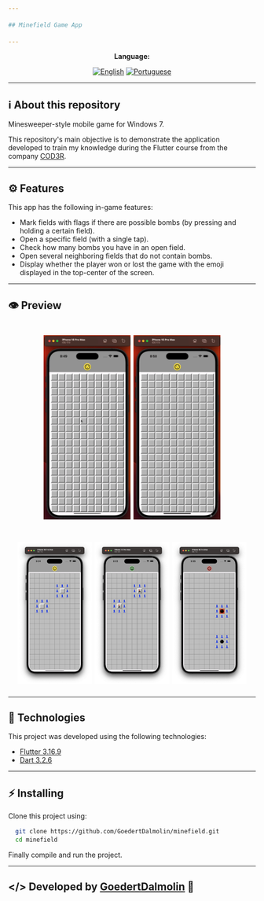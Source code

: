 ```yaml
---

## Minefield Game App

---
```


<div align="center">

**Language:**

[![English](https://img.shields.io/badge/Language-English-blueviolet?style=for-the-badge)](README.md)
[![Portuguese](https://img.shields.io/badge/Language-Português-blue?style=for-the-badge)](README.pt-br.md)

</div>

---
## ℹ️ About this repository
Minesweeper-style mobile game for Windows 7.

This repository's main objective is to demonstrate the application developed to train my knowledge during the Flutter course from the company [COD3R](https://www.udemy.com/course/curso-flutter/).

---
## ⚙️ Features
This app has the following in-game features:

- Mark fields with flags if there are possible bombs (by pressing and holding a certain field).
- Open a specific field (with a single tap).
- Check how many bombs you have in an open field.
- Open several neighboring fields that do not contain bombs.
- Display whether the player won or lost the game with the emoji displayed in the top-center of the screen.

---
## 👁️ Preview

<h1 align="center">
<img src='.github/2.gif' width="35%">
<img src='.github/1.gif' width="35%">
</h1>

<h1 align="center">
<img src='.github/open-mine.png' width="30%">
<img src='.github/win-game.png' width="30%">
<img src='.github/end-game.png' width="30%">
</h1>


---
## 🧪 Technologies
This project was developed using the following technologies:

- [Flutter 3.16.9](https://docs.flutter.dev/)
- [Dart 3.2.6](https://dart.dev/)

---
## ⚡ Installing

Clone this project using:

```bash
  git clone https://github.com/GoedertDalmolin/minefield.git
  cd minefield
```

Finally compile and run the project.

---
</> Developed by [GoedertDalmolin](https://github.com/GoedertDalmolin) 👋
---
